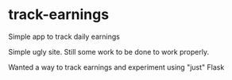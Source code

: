 # track-earnings
Simple app to track daily earnings

Simple ugly site. Still some work to be done to work properly.

Wanted a way to track earnings and experiment using "just" Flask
